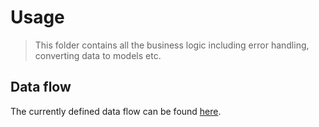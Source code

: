 # Usage

> This folder contains all the business logic including error handling, converting data to models etc.

## Data flow
The currently defined data flow can be found [here](./../domain/domain.md).